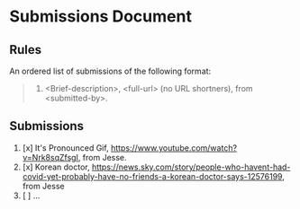 # Submissions Document

## Rules

An ordered list of submissions of the following format:

> 1.  \<Brief-description\>, \<full-url\> (no URL shortners), from \<submitted-by\>.

## Submissions

1. [x] It's Pronounced Gif, https://www.youtube.com/watch?v=Nrk8sqZfsgI, from Jesse.
2. [x] Korean doctor, https://news.sky.com/story/people-who-havent-had-covid-yet-probably-have-no-friends-a-korean-doctor-says-12576199, from Jesse
3. [ ] ...
